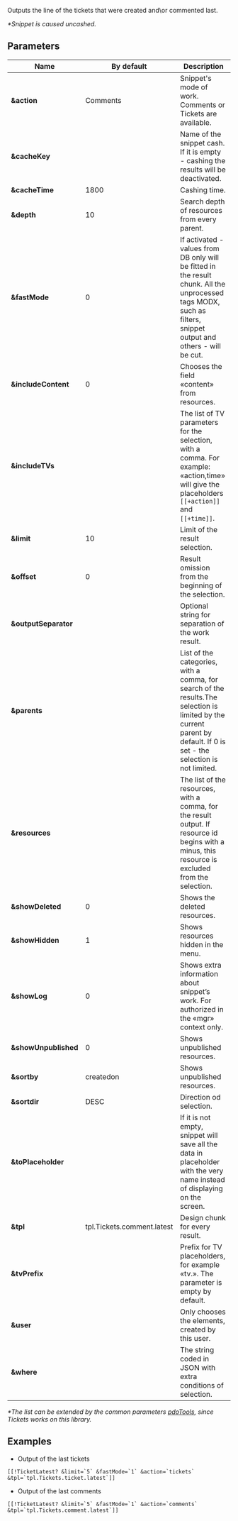 Outputs the line of the tickets that were created and\\or commented last.

*\*Snippet is caused uncashed.*

## Parameters

Name			| By default				| Description
--------------------|---------------------------|----------------------------------------------------------------------
**&action**			| Comments					| Snippet's mode of work. Comments or Tickets are available.
**&cacheKey**		|  							| Name of the snippet cash. If it is empty - cashing the results will be deactivated.
**&cacheTime**		| 1800						| Cashing time.
**&depth**			| 10						| Search depth of resources from every parent.
**&fastMode**		| 0							| If activated - values from DB only will be fitted in the result chunk. All the unprocessed tags MODX, such as filters, snippet output and others - will be cut.
**&includeContent**	| 0							| Chooses the field «content» from resources.
**&includeTVs**		|  							| The list of TV parameters for the selection, with a comma. For example: «action,time» will give the placeholders `[[+action]]` and `[[+time]]`.
**&limit**			| 10						| Limit of the result selection.
**&offset**			| 0							| Result omission from the beginning of the selection.
**&outputSeparator**|  							| Optional string for separation of the work result.
**&parents**		|  							| List of the categories, with a comma, for search of the results.The selection is limited by the current parent by default. If 0 is set - the selection is not limited.
**&resources**		|  							| The list of the resources, with a comma, for the result output. If resource id begins with a minus, this resource is excluded from the selection.
**&showDeleted**	| 0							| Shows the deleted resources.
**&showHidden**		| 1							| Shows resources hidden in the menu.
**&showLog**		| 0							| Shows extra information about snippet’s work. For authorized in the «mgr» context only.
**&showUnpublished**| 0							| Shows unpublished resources.
**&sortby**			| createdon					| Shows unpublished resources.
**&sortdir**		| DESC						| Direction od selection. 
**&toPlaceholder**	|  							| If it is not empty, snippet will save all the data in placeholder with the very name instead of displaying on the screen.
**&tpl**			| tpl.Tickets.comment.latest| Design chunk for every result.
**&tvPrefix**		|  							| Prefix for TV placeholders, for example «tv.». The parameter is empty by default.
**&user**			|  							| Only chooses the elements, created by this user.
**&where**			|  							| The string coded in JSON with extra conditions of selection.

*\*The list can be extended by the common parameters [pdoTools][1], since Tickets works on this library.*

## Examples

* Output of the last tickets
```
[[!TicketLatest? &limit=`5` &fastMode=`1` &action=`tickets` &tpl=`tpl.Tickets.ticket.latest`]]
```

* Output of the last comments
```
[[!TicketLatest? &limit=`5` &fastMode=`1` &action=`comments` &tpl=`tpl.Tickets.comment.latest`]]
```

[1]: /en/01_Components/01_pdoTools/04_General_settings.md
